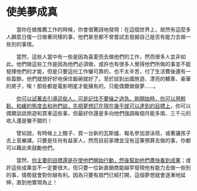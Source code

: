 # 使美夢成真

&emsp;&emsp;當你在做推薦工作的時候，你會很驚訝地發現：在這個世界上，居然有這麼多人願意日復一日做著同樣的事，他們甚至都不曾嘗試去發掘自己是否有能力去做一些別的事情。

&emsp;&emsp;當然，這些人當中有一些是因為喜愛而去做他們的工作，然而很多人並非如此。他們做這些工作是因為他們必須做，或許也有很多人覺得他們所做的事並不能發揮他們的才能，但是只要這份工作蠻可靠的，也不太辛苦，付了生活費後還有一些盈餘，他們就想好好地保住飯碗就好了。至於談到出國旅遊、漂亮的轎車、豪華的房子，唉！那些都是電影明星才能擁有的，只能偶爾做做夢……。

&emsp;&emsp;[你可以試著去引導這些人，可是記住不要操之過急。剛開始時，你可以用輕鬆、和緩的態度去和他們談，先把夢想訂在現在幾乎就可以達到的目標上]()，你可以偶爾談談旅遊和買車這些事，但最好你還是多向他們強調每個月能多兩、三千元的收入還是蠻不錯的！

&emsp;&emsp;譬如說，有時候上上館子、買一台新的瓦斯爐、報名參加游泳班，或著讓孩子去上音樂課。只要是任何有益家人，然而目前家裡並沒有這筆預算去做的事，你都可以藉此來鼓勵他們。

&emsp;&emsp;當然，[你主要的目標還是在使他們開始行動，然後幫助他們盡快看到成果]()；或許這些成果並不一定要很大，但只要一位新直銷商能越早發現他有能力去做一些別的事，情勢就會對你越有利。因為只要有扇門已經打開，這個夢想就會逐漸地延伸，直到他實現為止！
